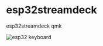 # esp32streamdeck
esp32streamdeck qmk

![esp32 keyboard](https://user-images.githubusercontent.com/45915186/231579211-9f67e6bd-5ffa-4eec-8ff3-7c714ff1a855.jpg)
